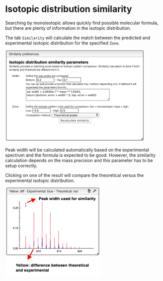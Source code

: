 # Isotopic distribution similarity

Searching by monoisotopic allows quickly find possible molecular formula, but there are plenty of information in the isotopic distribution.

The tab `Similarity` will calculate the match between the predicted
and experimental isotopic distribution for the specified `Zone`.

![preferences](preferences.png)

Peak width will be calculated automatically based on the experimental spectrum and the formula is expected to be good. However, the similarity calculation depends on the mass precision and this parameter has to be setup correctly.

Clicking on one of the result will compare the theoretical versus the experimental isotopic distribution.

![similarity](similarity.png)
